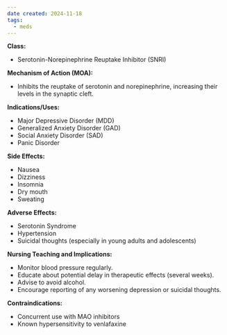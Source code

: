 ```yaml
---
date created: 2024-11-18
tags:
  - meds
---
```

**Class:**
- Serotonin-Norepinephrine Reuptake Inhibitor (SNRI)

**Mechanism of Action (MOA):**
- Inhibits the reuptake of serotonin and norepinephrine, increasing their levels in the synaptic cleft.

**Indications/Uses:**
- Major Depressive Disorder (MDD)
- Generalized Anxiety Disorder (GAD)
- Social Anxiety Disorder (SAD)
- Panic Disorder

**Side Effects:**
- Nausea
- Dizziness
- Insomnia
- Dry mouth
- Sweating

**Adverse Effects:**
- Serotonin Syndrome
- Hypertension
- Suicidal thoughts (especially in young adults and adolescents)

**Nursing Teaching and Implications:**
- Monitor blood pressure regularly.
- Educate about potential delay in therapeutic effects (several weeks).
- Advise to avoid alcohol.
- Encourage reporting of any worsening depression or suicidal thoughts.

**Contraindications:**
- Concurrent use with MAO inhibitors
- Known hypersensitivity to venlafaxine